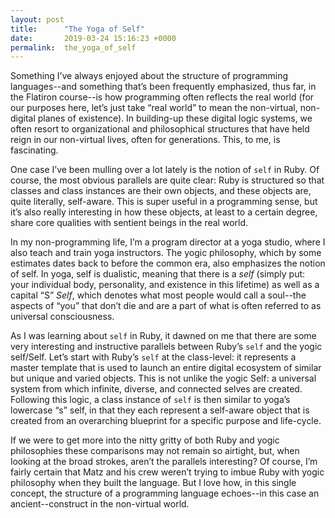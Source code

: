 ```yaml
---
layout: post
title:      "The Yoga of Self"
date:       2019-03-24 15:16:23 +0000
permalink:  the_yoga_of_self
---
```



Something I’ve always enjoyed about the structure of programming languages--and something that’s been frequently emphasized, thus far, in the Flatiron course--is how programming often reflects the real world (for our purposes here, let’s just take “real world” to mean the non-virtual, non-digital planes of existence). In building-up these digital logic systems, we often resort to organizational and philosophical structures that have held reign in our non-virtual lives, often for generations. This, to me, is fascinating.

One case I’ve been mulling over a lot lately is the notion of `self` in Ruby. Of course, the most obvious parallels are quite clear: Ruby is structured so that classes and class instances are their own objects, and these objects are, quite literally, self-aware. This is super useful in a programming sense, but it’s also really interesting in how these objects, at least to a certain degree, share core qualities with sentient beings in the real world.

In my non-programming life, I’m a program director at a yoga studio, where I also teach and train yoga instructors. The yogic philosophy, which by some estimates dates back to before the common era, also emphasizes the notion of self. In yoga, self is dualistic, meaning that there is a *self* (simply put: your individual body, personality, and existence in this lifetime) as well as a capital “S” *Self*, which denotes what most people would call a soul--the aspects of “you” that don’t die and are a part of what is often referred to as universal consciousness. 

As I was learning about `self` in Ruby, it dawned on me that there are some very interesting and instructive parallels between Ruby’s `self` and the yogic self/Self. Let’s start with Ruby’s `self` at the class-level: it represents a master template that is used to launch an entire digital ecosystem of similar but unique and varied objects. This is not unlike the yogic Self: a universal system from which infinite, diverse, and connected selves are created. Following this logic, a class instance of `self` is then similar to yoga’s lowercase “s” self, in that they each represent a self-aware object that is created from an overarching blueprint for a specific purpose and life-cycle. 

If we were to get more into the nitty gritty of both Ruby and yogic philosophies these comparisons may not remain so airtight, but, when looking at the broad strokes, aren’t the parallels interesting? Of course, I’m fairly certain that Matz and his crew weren’t trying to imbue Ruby with yogic philosophy when they built the language. But I love how, in this single concept, the structure of a programming language echoes--in this case an ancient--construct in the non-virtual world.
